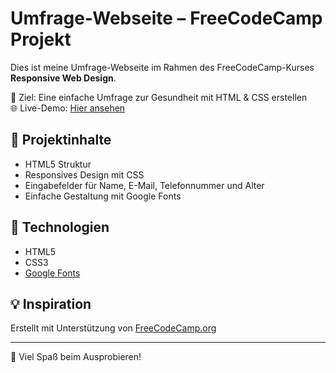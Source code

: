 # Umfrage-Webseite – FreeCodeCamp Projekt

Dies ist meine Umfrage-Webseite im Rahmen des FreeCodeCamp-Kurses **Responsive Web Design**.

🎯 Ziel: Eine einfache Umfrage zur Gesundheit mit HTML & CSS erstellen  
🌐 Live-Demo: [Hier ansehen](https://aribeck.github.io/Umfrage-Webseite-FFC-/)

## 📁 Projektinhalte

- HTML5 Struktur
- Responsives Design mit CSS
- Eingabefelder für Name, E-Mail, Telefonnummer und Alter
- Einfache Gestaltung mit Google Fonts

## 🚀 Technologien

- HTML5
- CSS3
- [Google Fonts](https://fonts.google.com/)

## 💡 Inspiration

Erstellt mit Unterstützung von [FreeCodeCamp.org](https://www.freecodecamp.org/)

---

🎉 Viel Spaß beim Ausprobieren!